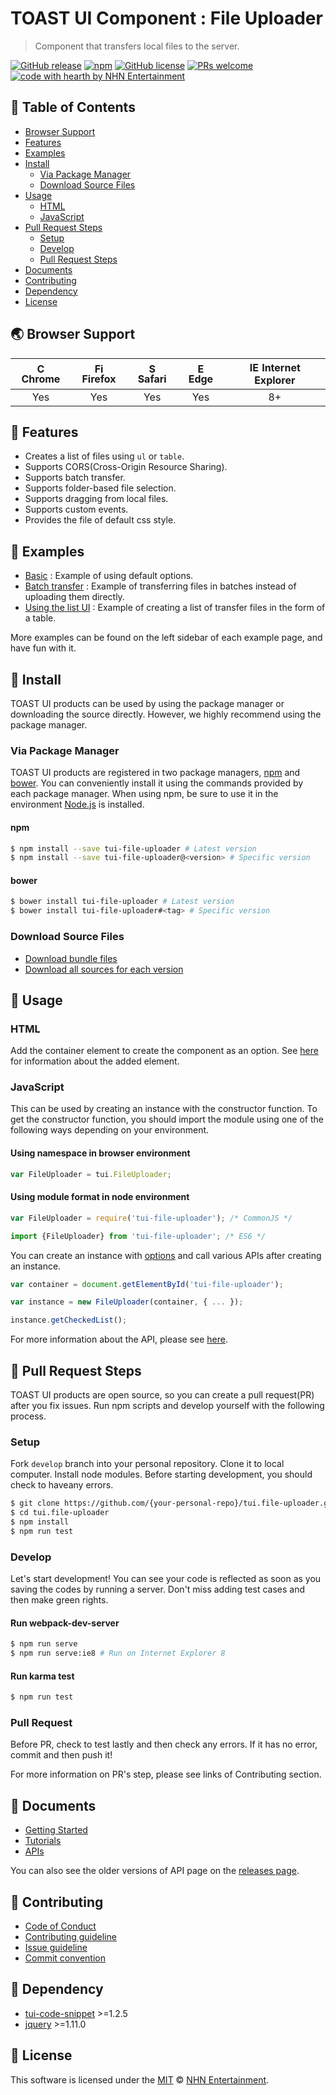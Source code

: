 # TOAST UI Component : File Uploader
> Component that transfers local files to the server.

[![GitHub release](https://img.shields.io/github/release/nhnent/tui.file-uploader.svg)](https://github.com/nhnent/tui.file-uploader/releases/latest)
[![npm](https://img.shields.io/npm/v/tui-file-uploader.svg)](https://www.npmjs.com/package/tui-file-uploader)
[![GitHub license](https://img.shields.io/github/license/nhnent/tui.file-uploader.svg)](https://github.com/nhnent/tui.file-uploader/blob/production/LICENSE)
[![PRs welcome](https://img.shields.io/badge/PRs-welcome-ff69b4.svg)](https://github.com/nhnent/tui.project-name/labels/help%20wanted)
[![code with hearth by NHN Entertainment](https://img.shields.io/badge/%3C%2F%3E%20with%20%E2%99%A5%20by-NHN%20Entertainment-ff1414.svg)](https://github.com/nhnent)


## 🚩 Table of Contents
* [Browser Support](#-browser-support)
* [Features](#-features)
* [Examples](#-examples)
* [Install](#-install)
    * [Via Package Manager](#via-package-manager)
    * [Download Source Files](#download-source-files)
* [Usage](#-usage)
    * [HTML](#html)
    * [JavaScript](#javascript)
* [Pull Request Steps](#-pull-request-steps)
    * [Setup](#setup)
    * [Develop](#develop)
    * [Pull Request Steps](#pull-request)
* [Documents](#-documents)
* [Contributing](#-contributing)
* [Dependency](#-dependency)
* [License](#-license)


## 🌏 Browser Support
| <img src="https://user-images.githubusercontent.com/1215767/34348387-a2e64588-ea4d-11e7-8267-a43365103afe.png" alt="Chrome" width="16px" height="16px" /> Chrome | <img src="https://user-images.githubusercontent.com/1215767/34348383-9e7ed492-ea4d-11e7-910c-03b39d52f496.png" alt="Firefox" width="16px" height="16px" /> Firefox | <img src="https://user-images.githubusercontent.com/1215767/34348394-a981f892-ea4d-11e7-9156-d128d58386b9.png" alt="Safari" width="16px" height="16px" /> Safari | <img src="https://user-images.githubusercontent.com/1215767/34348380-93e77ae8-ea4d-11e7-8696-9a989ddbbbf5.png" alt="Edge" width="16px" height="16px" /> Edge | <img src="https://user-images.githubusercontent.com/1215767/34348590-250b3ca2-ea4f-11e7-9efb-da953359321f.png" alt="IE" width="16px" height="16px" /> Internet Explorer |
| :---------: | :---------: | :---------: | :---------: | :---------: |
| Yes | Yes | Yes | Yes | 8+ |


## 🎨 Features
* Creates a list of files using `ul` or `table`.
* Supports CORS(Cross-Origin Resource Sharing).
* Supports batch transfer.
* Supports folder-based file selection.
* Supports dragging from local files.
* Supports custom events.
* Provides the file of default css style.


## 🐾 Examples
* [Basic](https://nhnent.github.io/tui.file-uploader/latest/tutorial-example01-basic.html) : Example of using default options.
* [Batch transfer](https://nhnent.github.io/tui.file-uploader/latest/tutorial-example02-batch-transfer.html) : Example of transferring files in batches instead of uploading them directly.
* [Using the list UI](https://nhnent.github.io/tui.file-uploader/latest/tutorial-example05-table-ui.html) : Example of creating a list of transfer files in the form of a table.

More examples can be found on the left sidebar of each example page, and have fun with it.


## 💾 Install

TOAST UI products can be used by using the package manager or downloading the source directly.
However, we highly recommend using the package manager.

### Via Package Manager

TOAST UI products are registered in two package managers, [npm](https://www.npmjs.com/) and [bower](https://bower.io/).
You can conveniently install it using the commands provided by each package manager.
When using npm, be sure to use it in the environment [Node.js](https://nodejs.org/ko/) is installed.

#### npm

``` sh
$ npm install --save tui-file-uploader # Latest version
$ npm install --save tui-file-uploader@<version> # Specific version
```

#### bower

``` sh
$ bower install tui-file-uploader # Latest version
$ bower install tui-file-uploader#<tag> # Specific version
```

### Download Source Files
* [Download bundle files](https://github.com/nhnent/tui.file-uploader/tree/production/dist)
* [Download all sources for each version](https://github.com/nhnent/tui.file-uploader/releases)


## 🔨 Usage

### HTML

Add the container element to create the component as an option.
See [here](https://nhnent.github.io/tui.file-uploader/latest/tutorial-example01-basic.html#) for information about the added element.

### JavaScript

This can be used by creating an instance with the constructor function.
To get the constructor function, you should import the module using one of the following ways depending on your environment.

#### Using namespace in browser environment
``` javascript
var FileUploader = tui.FileUploader;
```

#### Using module format in node environment
``` javascript
var FileUploader = require('tui-file-uploader'); /* CommonJS */
```

``` javascript
import {FileUploader} from 'tui-file-uploader'; /* ES6 */
```

You can create an instance with [options](https://nhnent.github.io/tui.file-uploader/latest/Uploader.html) and call various APIs after creating an instance.

``` javascript
var container = document.getElementById('tui-file-uploader');

var instance = new FileUploader(container, { ... });

instance.getCheckedList();
```

For more information about the API, please see [here](https://nhnent.github.io/tui.file-uploader/latest/Uploader.html).


## 🔧 Pull Request Steps

TOAST UI products are open source, so you can create a pull request(PR) after you fix issues.
Run npm scripts and develop yourself with the following process.

### Setup

Fork `develop` branch into your personal repository.
Clone it to local computer. Install node modules.
Before starting development, you should check to haveany errors.

``` sh
$ git clone https://github.com/{your-personal-repo}/tui.file-uploader.git
$ cd tui.file-uploader
$ npm install
$ npm run test
```

### Develop

Let's start development!
You can see your code is reflected as soon as you saving the codes by running a server.
Don't miss adding test cases and then make green rights.

#### Run webpack-dev-server

``` sh
$ npm run serve
$ npm run serve:ie8 # Run on Internet Explorer 8
```

#### Run karma test

``` sh
$ npm run test
```

### Pull Request

Before PR, check to test lastly and then check any errors.
If it has no error, commit and then push it!

For more information on PR's step, please see links of Contributing section.


## 📙 Documents
* [Getting Started](https://github.com/nhnent/tui.file-uploader/blob/production/docs/getting-started.md)
* [Tutorials](https://github.com/nhnent/tui.file-uploader/tree/production/docs)
* [APIs](https://nhnent.github.io/tui.file-uploader/latest)

You can also see the older versions of API page on the [releases page](https://github.com/nhnent/tui.file-uploader/releases).


## 💬 Contributing
* [Code of Conduct](https://github.com/nhnent/tui.file-uploader/blob/production/CODE_OF_CONDUCT.md)
* [Contributing guideline](https://github.com/nhnent/tui.file-uploader/blob/production/CONTRIBUTING.md)
* [Issue guideline](https://github.com/nhnent/tui.file-uploader/blob/production/docs/ISSUE_TEMPLATE.md)
* [Commit convention](https://github.com/nhnent/tui.file-uploader/blob/production/docs/COMMIT_MESSAGE_CONVENTION.md)


## 🔩 Dependency
* [tui-code-snippet](https://github.com/nhnent/tui.code-snippet) >=1.2.5
* [jquery](https://jquery.com/) >=1.11.0


## 📜 License

This software is licensed under the [MIT](https://github.com/nhnent/tui.file-uploader/blob/production/LICENSE) © [NHN Entertainment](https://github.com/nhnent).
